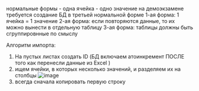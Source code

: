нормальные формы - одна ячейка - одно значение
на демоэкзамене требуется создание БД в третьей нормальной форме
1-ая форма: 1 ячейка = 1 значение
2-ая форма: если повторяются данные, то их можно вынести в отдельную таблицу
3-ая форма: таблицы должны быть сгруппировнные по смыслу

Алгоритм импорта: 
1. На пустых листах создать ID (БД включаем атоинкремент ПОСЛЕ того как перенесли данные из Excel )
2. ищем ячейки, в которых несколько значений, и разделяем их на столбцы
   ![image](https://github.com/Banstra/exam/assets/97594123/166a576b-992c-4ff7-a56e-5169a6035158)
3. всегда сначала копировать первую строку
